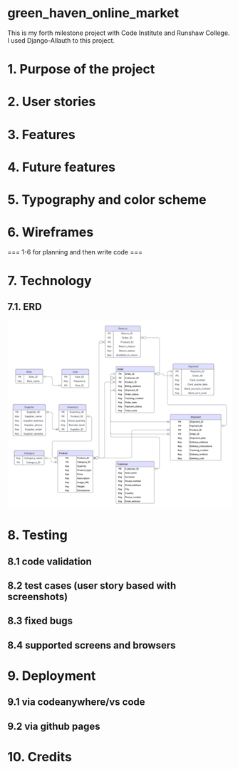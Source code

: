 # green_haven_online_market
This is my forth milestone project with Code Institute and Runshaw College. I used Django-Allauth to this project.
# 1. Purpose of the project
# 2. User stories
# 3. Features
# 4. Future features
# 5. Typography and color scheme
# 6. Wireframes
=== 1-6 for planning and then write code ===
# 7. Technology
## 7.1. ERD
![ERD image](media/Database%20ER%20diagram%20(crow's%20foot).png)
# 8. Testing
   ## 8.1 code validation
   ## 8.2 test cases (user story based with screenshots)
   ## 8.3 fixed bugs
   ## 8.4 supported screens and browsers
# 9. Deployment
   ## 9.1 via codeanywhere/vs code
   ## 9.2 via github pages
# 10. Credits